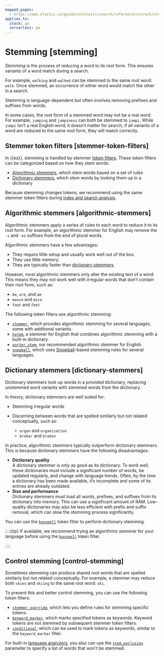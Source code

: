 ```yaml
---
mapped_pages:
  - https://www.elastic.co/guide/en/elasticsearch/reference/current/stemming.html
applies_to:
  stack: ga
  serverless: ga
---
```


# Stemming [stemming]

*Stemming* is the process of reducing a word to its root form. This ensures variants of a word match during a search.

For example, `walking` and `walked` can be stemmed to the same root word: `walk`. Once stemmed, an occurrence of either word would match the other in a search.

Stemming is language-dependent but often involves removing prefixes and suffixes from words.

In some cases, the root form of a stemmed word may not be a real word. For example, `jumping` and `jumpiness` can both be stemmed to `jumpi`. While `jumpi` isn’t a real English word, it doesn’t matter for search; if all variants of a word are reduced to the same root form, they will match correctly.

## Stemmer token filters [stemmer-token-filters]

In {{es}}, stemming is handled by stemmer [token filters](anatomy-of-an-analyzer.md#analyzer-anatomy-token-filters). These token filters can be categorized based on how they stem words:

* [Algorithmic stemmers](#algorithmic-stemmers), which stem words based on a set of rules
* [Dictionary stemmers](#dictionary-stemmers), which stem words by looking them up in a dictionary

Because stemming changes tokens, we recommend using the same stemmer token filters during [index and search analysis](index-search-analysis.md).


## Algorithmic stemmers [algorithmic-stemmers]

Algorithmic stemmers apply a series of rules to each word to reduce it to its root form. For example, an algorithmic stemmer for English may remove the `-s` and `-es` suffixes from the end of plural words.

Algorithmic stemmers have a few advantages:

* They require little setup and usually work well out of the box.
* They use little memory.
* They are typically faster than [dictionary stemmers](#dictionary-stemmers).

However, most algorithmic stemmers only alter the existing text of a word. This means they may not work well with irregular words that don’t contain their root form, such as:

* `be`, `are`, and `am`
* `mouse` and `mice`
* `foot` and `feet`

The following token filters use algorithmic stemming:

* [`stemmer`](elasticsearch://reference/text-analysis/analysis-stemmer-tokenfilter.md), which provides algorithmic stemming for several languages, some with additional variants.
* [`kstem`](elasticsearch://reference/text-analysis/analysis-kstem-tokenfilter.md), a stemmer for English that combines algorithmic stemming with a built-in dictionary.
* [`porter_stem`](elasticsearch://reference/text-analysis/analysis-porterstem-tokenfilter.md), our recommended algorithmic stemmer for English.
* [`snowball`](elasticsearch://reference/text-analysis/analysis-snowball-tokenfilter.md), which uses [Snowball](https://snowballstem.org/)-based stemming rules for several languages.


## Dictionary stemmers [dictionary-stemmers]

Dictionary stemmers look up words in a provided dictionary, replacing unstemmed word variants with stemmed words from the dictionary.

In theory, dictionary stemmers are well suited for:

* Stemming irregular words
* Discerning between words that are spelled similarly but not related conceptually, such as:

    * `organ` and `organization`
    * `broker` and `broken`


In practice, algorithmic stemmers typically outperform dictionary stemmers. This is because dictionary stemmers have the following disadvantages:

* **Dictionary quality**<br> A dictionary stemmer is only as good as its dictionary. To work well, these dictionaries must include a significant number of words, be updated regularly, and change with language trends. Often, by the time a dictionary has been made available, it’s incomplete and some of its entries are already outdated.
* **Size and performance**<br> Dictionary stemmers must load all words, prefixes, and suffixes from its dictionary into memory. This can use a significant amount of RAM. Low-quality dictionaries may also be less efficient with prefix and suffix removal, which can slow the stemming process significantly.

You can use the [`hunspell`](elasticsearch://reference/text-analysis/analysis-hunspell-tokenfilter.md) token filter to perform dictionary stemming.

::::{tip}
If available, we recommend trying an algorithmic stemmer for your language before using the [`hunspell`](elasticsearch://reference/text-analysis/analysis-hunspell-tokenfilter.md) token filter.

::::



## Control stemming [control-stemming]

Sometimes stemming can produce shared root words that are spelled similarly but not related conceptually. For example, a stemmer may reduce both `skies` and `skiing` to the same root word: `ski`.

To prevent this and better control stemming, you can use the following token filters:

* [`stemmer_override`](elasticsearch://reference/text-analysis/analysis-stemmer-override-tokenfilter.md), which lets you define rules for stemming specific tokens.
* [`keyword_marker`](elasticsearch://reference/text-analysis/analysis-keyword-marker-tokenfilter.md), which marks specified tokens as keywords. Keyword tokens are not stemmed by subsequent stemmer token filters.
* [`conditional`](elasticsearch://reference/text-analysis/analysis-condition-tokenfilter.md), which can be used to mark tokens as keywords, similar to the `keyword_marker` filter.

For built-in [language analyzers](elasticsearch://reference/text-analysis/analysis-lang-analyzer.md), you also can use the [`stem_exclusion`](elasticsearch://reference/text-analysis/analysis-lang-analyzer.md#_excluding_words_from_stemming) parameter to specify a list of words that won’t be stemmed.



